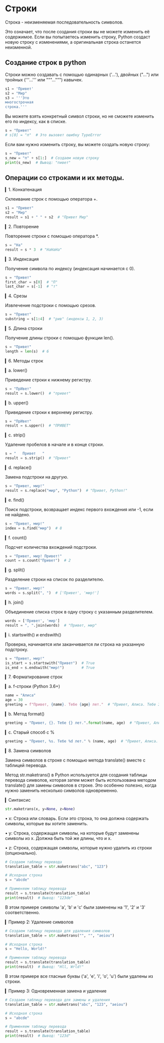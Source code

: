 # Строки

Строка - неизменяемая последовательность символов.

Это означает, что после создания строки вы не можете изменить её содержимое. Если вы попытаетесь изменить строку, Python создаст новую строку с изменениями, а оригинальная строка останется неизменной.

## Создание строк в python

Строки можно создавать с помощью одинарных ('...'), двойных ("...") или тройных ('''...''' или """...""") кавычек.

```python
s1 = 'Привет'
s2 = "Мир"
s3 = '''Это
многострочная
строка.'''
```

Вы можете взять конкретный символ строки, но не сможете изменить его по индексу, как в списке.

```python
s = "Привет"
# s[0] = "п"  # Это вызовет ошибку TypeError
```

Если вам нужно изменить строку, вы можете создать новую строку:

```python
s = "Привет"
s_new = "п" + s[1:]  # Создаем новую строку
print(s_new)  # Вывод: "пивет"
```
## Операции со строками и их методы.

▎1. Конкатенация

Склеивание строк с помощью оператора +.

```python
s1 = "Привет"
s2 = "Мир"
result = s1 + " " + s2  # "Привет Мир"
```

▎2. Повторение

Повторение строки с помощью оператора *.

```python
s = "Ha"
result = s * 3  # "HaHaHa"
```

▎3. Индексация

Получение символа по индексу (индексация начинается с 0).

```python
s = "Привет"
first_char = s[0]  # "П"
last_char = s[-1]  # "т"
```

▎4. Срезы

Извлечение подстроки с помощью срезов.

```python
s = "Привет"
substring = s[1:4]  # "рив" (индексы 1, 2, 3)
```

▎5. Длина строки

Получение длины строки с помощью функции len().

```python
s = "Привет"
length = len(s)  # 6
```

▎6. Методы строк

▎a. lower()

Приведение строки к нижнему регистру.

```python
s = "ПрИвет"
result = s.lower()  # "привет"
```

▎b. upper()

Приведение строки к верхнему регистру.


```python
s = "ПрИвет"
result = s.upper()  # "ПРИВЕТ"
```


▎c. strip()

Удаление пробелов в начале и в конце строки.

```python
s = "   Привет   "
result = s.strip()  # "Привет"
```

▎d. replace()

Замена подстроки на другую.


```python
s = "Привет, мир!"
result = s.replace("мир", "Python")  # "Привет, Python!"
```

▎e. find()

Поиск подстроки, возвращает индекс первого вхождения или -1, если не найдено.

```python
s = "Привет, мир!"
index = s.find("мир")  # 8
```

▎f. count()

Подсчет количества вхождений подстроки.

```python
s = "Привет, мир! Привет!"
count = s.count("Привет")  # 2
```

▎g. split()

Разделение строки на список по разделителю.

```python
s = "Привет, мир!"
words = s.split(", ")  # ['Привет', 'мир!']
```

▎h. join()

Объединение списка строк в одну строку с указанным разделителем.

```python
words = ['Привет', 'мир']
result = ", ".join(words)  # "Привет, мир"
```

▎i. startswith() и endswith()

Проверка, начинается или заканчивается ли строка на указанную подстроку.

```python
s = "Привет, мир!"
is_start = s.startswith("Привет")  # True
is_end = s.endswith("мир!")        # True
```

▎7. Форматирование строк

▎a. f-строки (Python 3.6+)

```python
name = "Алиса"
age = 30
greeting = f"Привет, {name}. Тебе {age} лет."  # "Привет, Алиса. Тебе 30 лет."
```

▎b. Метод format()

```python
greeting = "Привет, {}. Тебе {} лет.".format(name, age)  # "Привет, Алиса. Тебе 30 лет."
```

▎c. Старый способ с %

```python
greeting = "Привет, %s. Тебе %d лет." % (name, age)  # "Привет, Алиса. Тебе 30 лет."
```

▎8. Замена символов

Замена символов в строке с помощью метода translate() вместе с таблицей перевода.

Метод str.maketrans() в Python используется для создания таблицы перевода символов, которая затем может быть использована методом translate() для замены символов в строке. Это особенно полезно, когда нужно заменить несколько символов одновременно.

▎Синтаксис

```python
str.maketrans(x, y=None, z=None)
```
• x: Строка или словарь. Если это строка, то она должна содержать символы, которые вы хотите заменить.

• y: Строка, содержащая символы, на которые будут заменены символы из x. Должна быть той же длины, что и x.

• z: Строка, содержащая символы, которые нужно удалить из строки (опционально).

```python
# Создаем таблицу перевода
translation_table = str.maketrans("abc", "123")

# Исходная строка
s = "abcde"

# Применяем таблицу перевода
result = s.translate(translation_table)
print(result)  # Вывод: "123de"

```

В этом примере символы 'a', 'b' и 'c' были заменены на '1', '2' и '3' соответственно.

▎Пример 2: Удаление символов

```python
# Создаем таблицу перевода для удаления символов
translation_table = str.maketrans("", "", "aeiou")

# Исходная строка
s = "Hello, World!"

# Применяем таблицу перевода
result = s.translate(translation_table)
print(result)  # Вывод: "Hll, Wrld!"
```

В этом примере все гласные буквы ('a', 'e', 'i', 'o', 'u') были удалены из строки.

▎Пример 3: Одновременная замена и удаление

```python
# Создаем таблицу перевода для замены и удаления
translation_table = str.maketrans("abc", "123", "aeiou")

# Исходная строка
s = "abcde"

# Применяем таблицу перевода
result = s.translate(translation_table)
print(result)  # Вывод: "123d"
```


